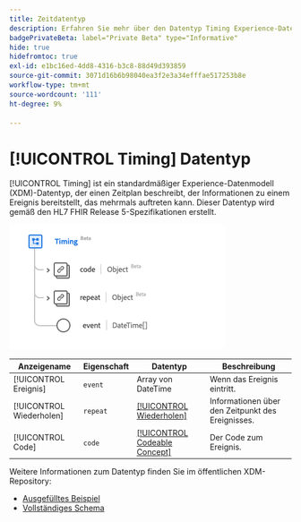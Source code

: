 ```yaml
---
title: Zeitdatentyp
description: Erfahren Sie mehr über den Datentyp Timing Experience-Datenmodell (XDM).
badgePrivateBeta: label="Private Beta" type="Informative"
hide: true
hidefromtoc: true
exl-id: e1bc16ed-4dd8-4316-b3c8-88d49d393859
source-git-commit: 3071d16b6b98040ea3f2e3a34efffae517253b8e
workflow-type: tm+mt
source-wordcount: '111'
ht-degree: 9%

---
```


# [!UICONTROL Timing] Datentyp

[!UICONTROL Timing] ist ein standardmäßiger Experience-Datenmodell (XDM)-Datentyp, der einen Zeitplan beschreibt, der Informationen zu einem Ereignis bereitstellt, das mehrmals auftreten kann. Dieser Datentyp wird gemäß den HL7 FHIR Release 5-Spezifikationen erstellt.

![Struktur des Datentyps für Zeitplanung](../../../images/healthcare/data-types/timing.png)

| Anzeigename | Eigenschaft | Datentyp | Beschreibung |
| --- | --- | --- | --- |
| [!UICONTROL Ereignis] | `event` | Array von DateTime | Wenn das Ereignis eintritt. |
| [!UICONTROL Wiederholen] | `repeat` | [[!UICONTROL Wiederholen]](../data-types/repeat.md) | Informationen über den Zeitpunkt des Ereignisses. |
| [!UICONTROL Code] | `code` | [[!UICONTROL Codeable Concept]](../data-types/codeable-concept.md) | Der Code zum Ereignis. |

Weitere Informationen zum Datentyp finden Sie im öffentlichen XDM-Repository:

* [Ausgefülltes Beispiel](https://github.com/adobe/xdm/blob/master/extensions/industry/healthcare/fhir/datatypes/timing.example.1.json)
* [Vollständiges Schema](https://github.com/adobe/xdm/blob/master/extensions/industry/healthcare/fhir/datatypes/timing.schema.json)
